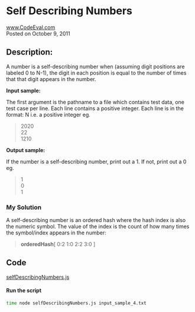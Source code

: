 # Self Describing Numbers<br />
www.CodeEval.com<br />
Posted on October 9, 2011

## Description:

A number is a self-describing number when (assuming digit positions are labeled 0 to N-1), the digit in each position is equal to the number of times that that digit appears in the number.

**Input sample:**

The first argument is the pathname to a file which contains test data, one test case per line. Each line contains a positive integer. Each line is in the format: N i.e. a positive integer eg.

> 2020<br />22<br />1210<br >

**Output sample:**

If the number is a self-describing number, print out a 1. If not, print out a 0 eg.

> 1<br/>0<br/>1

### My Solution
A self-describing number is an ordered hash where the hash index is also the numeric symbol. The value of the index is the count of how many times the symbol/index appears in the number:<br />
> **orderedHash**[ 0:2 1:0 2:2 3:0 ] 

## Code

[selfDescribingNumbers.js](https://github.com/wrightben/codeeval/blob/master/code/selfDescribingNumbers.js)

#### Run the script
```sh
time node selfDescribingNumbers.js input_sample_4.txt
```